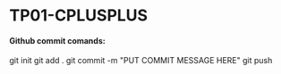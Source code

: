 # TP01-CPLUSPLUS

#### Github commit comands:
git init
git add .
git commit -m "PUT COMMIT MESSAGE HERE"
git push